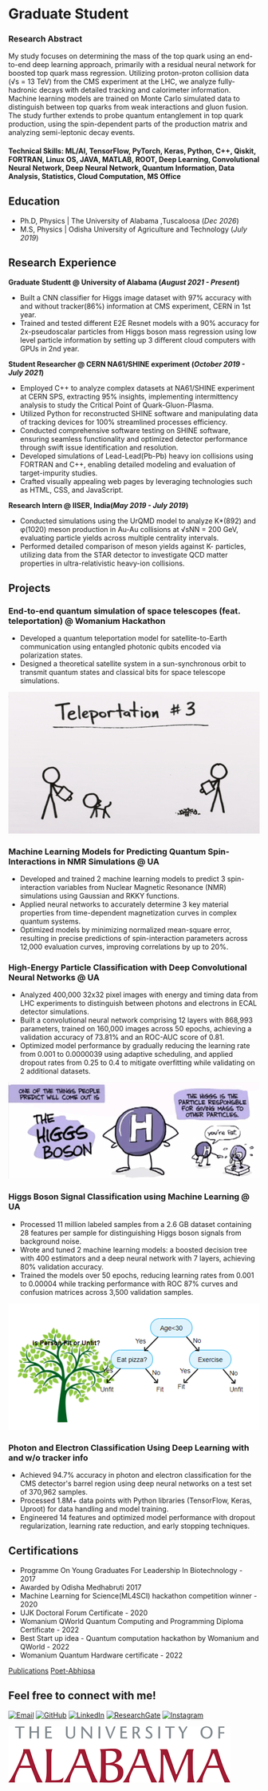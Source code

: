 # Graduate Student 


### Research Abstract 
My study focuses on determining the mass of the top quark using an end-to-end deep learning approach, primarily with a residual neural network for boosted top quark mass regression. Utilizing proton-proton collision data (√s = 13 TeV) from the CMS experiment at the LHC, we analyze fully-hadronic decays with detailed tracking and calorimeter information. Machine learning models are trained on Monte Carlo simulated data to distinguish between top quarks from weak interactions and gluon fusion. The study further extends to probe quantum entanglement in top quark production, using the spin-dependent parts of the production matrix and analyzing semi-leptonic decay events.

#### Technical Skills: ML/AI, TensorFlow, PyTorch, Keras, Python, C++, Qiskit, FORTRAN, Linux OS, JAVA, MATLAB, ROOT, Deep Learning, Convolutional Neural Network, Deep Neural Network, Quantum Information, Data Analysis, Statistics, Cloud Computation, MS Office

## Education
- Ph.D, Physics | The University of Alabama ,Tuscaloosa (_Dec 2026_)								       		
- M.S, Physics	| Odisha University of Agriculture and Technology (_July 2019_)	 			        		

## Research Experience
**Graduate Studentt @ University of Alabama (_August 2021 - Present_)**
- Built a CNN classifier for Higgs image dataset with 97% accuracy with and without tracker(86%) information at CMS experiment, CERN in 1st year.
- Trained and tested different E2E Resnet models with a 90% accuracy for 2x-pseudoscalar particles from Higgs boson mass regression using low level particle information by setting up 3 different cloud computers with GPUs in 2nd year.
  
**Student Researcher @ CERN NA61/SHINE experiment (_October 2019 - July 2021_)**
- Employed C++ to analyze complex datasets at NA61/SHINE experiment at CERN SPS, extracting 95% insights, implementing intermittency analysis to study the Critical Point of Quark-Gluon-Plasma.
- Utilized Python for reconstructed SHINE software and manipulating data of tracking devices for 100% streamlined processes efficiency.
- Conducted comprehensive software testing on SHINE software, ensuring seamless functionality and optimized detector performance through swift issue identification and resolution.
- Developed simulations of Lead-Lead(Pb-Pb) heavy ion collisions using FORTRAN and C++, enabling detailed modeling and evaluation of target-impurity studies.
- Crafted visually appealing web pages by leveraging technologies such as HTML, CSS, and JavaScript.

**Research Intern @ IISER, India(_May 2019 - July 2019_)**
- Conducted simulations using the UrQMD model to analyze K*(892) and φ(1020) meson production in Au-Au collisions at √sNN = 200 GeV, evaluating particle yields across multiple centrality intervals.
- Performed detailed comparison of meson yields against K- particles, utilizing data from the STAR detector to investigate QCD matter properties in ultra-relativistic heavy-ion collisions.

## Projects
### End-to-end quantum simulation of space telescopes (feat. teleportation) @ Womanium Hackathon
- Developed a quantum teleportation model for satellite-to-Earth communication using entangled photonic qubits encoded via polarization states.
- Designed a theoretical satellite system in a sun-synchronous orbit to transmit quantum states and classical bits for space telescope simulations.

![Quantum Teleportation](/assets/1489615804-teleportation.gif)

### Machine Learning Models for Predicting Quantum Spin-Interactions in NMR Simulations @ UA
- Developed and trained 2 machine learning models to predict 3 spin-interaction variables from Nuclear Magnetic Resonance (NMR) simulations using Gaussian and RKKY functions.
- Applied neural networks to accurately determine 3 key material properties from time-dependent magnetization curves in complex quantum systems.
- Optimized models by minimizing normalized mean-square error, resulting in precise predictions of spin-interaction parameters across 12,000 evaluation curves, improving correlations by up to 20%.

### High-Energy Particle Classification with Deep Convolutional Neural Networks @ UA
- Analyzed 400,000 32x32 pixel images with energy and timing data from LHC experiments to distinguish between photons and electrons in ECAL detector simulations.
- Built a convolutional neural network comprising 12 layers with 868,993 parameters, trained on 160,000 images across 50 epochs, achieving a validation accuracy of 73.81% and an ROC-AUC score of 0.81.
- Optimized model performance by gradually reducing the learning rate from 0.001 to 0.0000039 using adaptive scheduling, and applied dropout rates from 0.25 to 0.4 to mitigate overfitting while validating on 2 additional datasets.

![Higss boson gives mass to particles](/assets/higgs.png)

### Higgs Boson Signal Classification using Machine Learning @ UA
- Processed 11 million labeled samples from a 2.6 GB dataset containing 28 features per sample for distinguishing Higgs boson signals from background noise.
- Wrote and tuned 2 machine learning models: a boosted decision tree with 400 estimators and a deep neural network with 7 layers, achieving 80% validation accuracy.
- Trained the models over 50 epochs, reducing learning rates from 0.001 to 0.00004 while tracking performance with ROC 87% curves and confusion matrices across 3,500 validation samples.

![Decision Tree](/assets/tree.png)

### Photon and Electron Classification Using Deep Learning with and w/o tracker info
- Achieved 94.7% accuracy in photon and electron classification for the CMS detector's barrel region using deep neural networks on a test set of 370,962 samples.
- Processed 1.8M+ data points with Python libraries (TensorFlow, Keras, Uproot) for data handling and model training.
- Engineered 14 features and optimized model performance with dropout regularization, learning rate reduction, and early stopping techniques.

## Certifications
- Programme On Young Graduates For Leadership In Biotechnology - 2017 
- Awarded by Odisha Medhabruti 2017
- Machine Learning for Science(ML4SCI) hackathon competition winner - 2020
- UJK Doctoral Forum Certificate - 2020
- Womanium QWorld Quantum Computing and Programming Diploma Certificate - 2022
- Best Start up idea - Quantum computation hackathon by Womanium and QWorld - 2022
- Womanium Quantum Hardware certificate - 2022

[Publications](https://www.researchgate.net/profile/Abhipsa-Acharya)
[Poet-Abhipsa](https://medium.com/@abhipsa_acharya)

## Feel free to connect with me!

[![Email](https://img.shields.io/badge/Email-D14836?style=flat-square&logo=gmail&logoColor=white)](mailto:aacharya1@crimson.ua.edu)
[![GitHub](https://img.shields.io/badge/GitHub-100000?style=flat-square&logo=github&logoColor=white)](https://github.com/aviiacharya)
[![LinkedIn](https://img.shields.io/badge/LinkedIn-0077B5?style=for-the-badge&logo=linkedin&logoColor=white)](https://www.linkedin.com/in/abhipsa-acharya-1abba71a4/)
[![ResearchGate](https://img.shields.io/badge/ResearchGate-00B2FF?style=for-the-badge&logo=messenger&logoColor=white)](https://www.researchgate.net/profile/Abhipsa-Acharya)
[![Instagram](https://img.shields.io/badge/Instagram-E4405F?style=flat-square&logo=instagram&logoColor=white)](https://www.instagram.com/travel_with_abhipsa/)


![University of Alabama](/UALOGO.png) 





